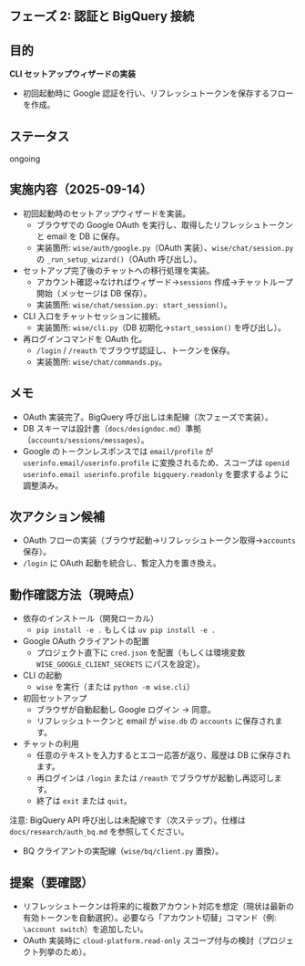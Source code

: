 ## フェーズ 2: 認証と BigQuery 接続

## 目的

**CLI セットアップウィザードの実装**

- 初回起動時に Google 認証を行い、リフレッシュトークンを保存するフローを作成。

## ステータス

ongoing

## 実施内容（2025-09-14）

- 初回起動時のセットアップウィザードを実装。
  - ブラウザでの Google OAuth を実行し、取得したリフレッシュトークンと email を DB に保存。
  - 実装箇所: `wise/auth/google.py`（OAuth 実装）、`wise/chat/session.py` の `_run_setup_wizard()`（OAuth 呼び出し）。
- セットアップ完了後のチャットへの移行処理を実装。
  - アカウント確認→なければウィザード→`sessions` 作成→チャットループ開始（メッセージは DB 保存）。
  - 実装箇所: `wise/chat/session.py: start_session()`。
- CLI 入口をチャットセッションに接続。
  - 実装箇所: `wise/cli.py`（DB 初期化→`start_session()` を呼び出し）。
- 再ログインコマンドを OAuth 化。
  - `/login` / `/reauth` でブラウザ認証し、トークンを保存。
  - 実装箇所: `wise/chat/commands.py`。

## メモ

- OAuth 実装完了。BigQuery 呼び出しは未配線（次フェーズで実装）。
- DB スキーマは設計書（`docs/designdoc.md`）準拠（`accounts/sessions/messages`）。
- Google のトークンレスポンスでは `email/profile` が `userinfo.email/userinfo.profile` に変換されるため、スコープは `openid userinfo.email userinfo.profile bigquery.readonly` を要求するように調整済み。

## 次アクション候補

- OAuth フローの実装（ブラウザ起動→リフレッシュトークン取得→`accounts` 保存）。
- `/login` に OAuth 起動を統合し、暫定入力を置き換え。

## 動作確認方法（現時点）

- 依存のインストール（開発ローカル）
  - `pip install -e .` もしくは `uv pip install -e .`
- Google OAuth クライアントの配置
  - プロジェクト直下に `cred.json` を配置（もしくは環境変数 `WISE_GOOGLE_CLIENT_SECRETS` にパスを設定）。
- CLI の起動
  - `wise` を実行（または `python -m wise.cli`）
- 初回セットアップ
  - ブラウザが自動起動し Google ログイン → 同意。
  - リフレッシュトークンと email が `wise.db` の `accounts` に保存されます。
- チャットの利用
  - 任意のテキストを入力するとエコー応答が返り、履歴は DB に保存されます。
  - 再ログインは `/login` または `/reauth` でブラウザが起動し再認可します。
  - 終了は `exit` または `quit`。

注意: BigQuery API 呼び出しは未配線です（次ステップ）。仕様は `docs/research/auth_bq.md` を参照してください。
- BQ クライアントの実配線（`wise/bq/client.py` 置換）。

## 提案（要確認）

- リフレッシュトークンは将来的に複数アカウント対応を想定（現状は最新の有効トークンを自動選択）。必要なら「アカウント切替」コマンド（例: `\account switch`）を追加したい。
- OAuth 実装時に `cloud-platform.read-only` スコープ付与の検討（プロジェクト列挙のため）。
